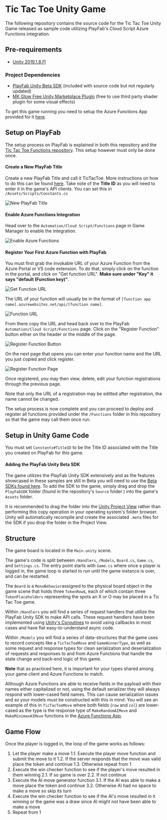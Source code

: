 # Tic Tac Toe Unity Game
The following repository contains the source code for the Tic Tac Toe Unity Game released as sample code utilizing PlayFab's Cloud Script Azure Functions integration.

## Pre-requirements
* [Unity 2019.1.8.f1](https://unity.com/)

### Project Dependencies
* [PlayFab Unity Beta SDK](https://github.com/PlayFab/UnityBeta) (included with source code but not regularly updated)
* [MK Glow Free Unity Marketplace Plugin](https://assetstore.unity.com/packages/vfx/shaders/fullscreen-camera-effects/mk-glow-free-28044) (free to use third party shader plugin for some visual effects)

To get this game running you need to setup the Azure Functions App provided for it [here](https://github.com/PlayFab/PlayFab-Samples/tree/master/Samples/CSharp/AzureFunctions/TicTacToeFunctions).

## Setup on PlayFab

The setup process on PlayFab is explained in both this repository and the [Tic Tac Toe Functions repository](https://github.com/PlayFab/PlayFab-Samples/tree/master/Samples/CSharp/AzureFunctions/TicTacToeFunctions). This setup however must only be done once.

#### Create a New PlayFab Title
Create a new PlayFab Title and call it TicTacToe. More instructions on how to do this can be found [here](https://docs.microsoft.com/en-us/gaming/playfab/personas/pfab-account). Take note of the **Title ID** as you will need to enter it in the game's API clients. You can set this in `/Assets/Scripts/Constants.cs`

![New PlayFab Title](docs/NewTitle.png)

#### Enable Azure Functions Integration
Head over to the `Automation/Cloud Script/Functions` page in Game Manager to enable the integration.

![Enable Azure Functions](docs/EnableAzureFunctions.png)

#### Register Your First Azure Function with PlayFab
You must first grab the invokable URL of your Azure Function from the Azure Portal or VS code extension.
To do that, simply click on the function in the portal, and click on "Get function URL". **Make sure under "Key" it says "default (Function key)"**.

![Get Function URL](docs/GetFunctionURL.png)

The URL of your function will usually be in the format of `[function app name].azurewebsites.net/api/[function name]`.

![Function URL](docs/FunctionURL.png)

From there copy the URL and head back over to the PlayFab `Automation/Cloud Script/Functions` page.
Click on the "Register Function" button either on the header or the middle of the page.

![Register Function Button](docs/RegisterFunctionButton.png)

On the next page that opens you can enter your function name and the URL you just copied and click register.

![Register Function Page](docs/RegisterFunction.png)

Once registered, you may then view, delete, edit your function registrations through the previous page.

Note that only the URL of a registration may be editted after registration, the name cannot be changed.

The setup process is now complete and you can proceed to deploy and register all functions provided under the `/Functions` folder in this repository so that the game may call them once run.

## Setup in Unity Game Code

You must set `Constants#TitleID` to be the Title ID associated with the Title you created on PlayFab for this game.

#### Adding the PlayFab Unity Beta SDK

The game utilizes the PlayFab Unity SDK extensively and as the features showcased in these samples are still in Beta you will need to use the [Beta SDKs found here](https://github.com/PlayFab/UnityBeta).
To add the SDK to the game, simply drag and drop the `PlayFabSDK` folder (found in the repository's `Source` folder ) into the game's `Assets` folder.

It is recommended to drag the folder into the [Unity Project View](https://docs.unity3d.com/Manual/ProjectView.html) rather than performing this copy operation in your operating system's folder browser. Unity will automatically recompile and create the associated `.meta` files for the SDK if you drop the folder in the Project View.

## Structure

The game board is located in the `Main.unity` scene.

The game's code is split between `/Handlers`, `/Models`, `Board.cs`, `Game.cs`, and `Settings.cs`. The entry point starts with `Game.cs` where once a player is logged in, the game loop is started to run until the game instance is over, and can be restarted.

The `Board` is a `MonoBehavior`assigned to the physical board object in the game scene that holds three `TokenRow`s, each of which contain three `TokenPlaceholders` representing the spots an X or O may be placed in a Tic Tac Toe game.

Within `/Handlers` you will find a series of request handlers that utilize the PlayFab Unity SDK to make API calls. These request handlers have been implemented using [Unity's Coroutines](https://docs.unity3d.com/Manual/Coroutines.html) to avoid using callbacks in most cases and have flat easy-to-understand async code.

Within `/Models` you will find a series of data-structures that the game uses to record concepts like a `TicTacToeMove` and `GameWinnerType`, as well as some request and response types for clean serialization and deserialization of requests and responses to and from Azure Functions that handle the state change and back-end logic of this game.

**Note** that as practiced here, it is important for your types shared among your game client and Azure Functions to match.

Although Azure Functions are able to receive fields in the payload with their names either capitalized or not, using the default serializer they will always respond with lower-cased field names. This can cause serialization issues and so your models must be constructed with this in mind. You will see an example of this in `TicTacToeMove` where both fields (`row` and `col`) are lower-cased as the type is the response type of `MakeRandomAIMove` and `MakeMinimaxAIMove` functions in the [Azure Functions App](https://github.com/PlayFab/PlayFab-Samples/tree/master/Samples/CSharp/AzureFunctions/TicTacToeFunctions).

## Game Flow

Once the player is logged in, the loop of the game works as follows:
1. Let the player make a move
    1.1. Execute the player move function and submit the move to it
    1.2. If the server responds that the move was valid place the token and continue
    1.3. Otherwise repeat from 1
2. Execute the win checker function to see if the player's move resulted in them winning
    2.1. If so game is over
    2.2. If not continue
3. Execute the AI move generator function
    3.1. If the AI was able to make a move place the token and continue
    3.2. Otherwise AI had no space to make a move so skip its turn
4. Execute the win checker function to see if the AI's move resulted in it winning or the game was a draw since AI might not have been able to make a move
5. Repeat from 1
